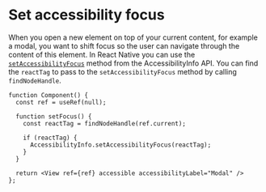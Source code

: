 # Set accessibility focus

When you open a new element on top of your current content, for example a modal, you want to shift focus so the user can navigate through the content of this element. In React Native you can use the [`setAccessibilityFocus`](https://reactnative.dev/docs/accessibilityinfo#setaccessibilityfocus) method from the AccessibilityInfo API. You can find the `reactTag` to pass to the `setAccessibilityFocus` method by calling `findNodeHandle`.

```tsx
function Component() {
  const ref = useRef(null);
  
  function setFocus() {
    const reactTag = findNodeHandle(ref.current);
    
    if (reactTag) {
      AccessibilityInfo.setAccessibilityFocus(reactTag);
    }
  }

  return <View ref={ref} accessible accessibilityLabel="Modal" />
};
```
